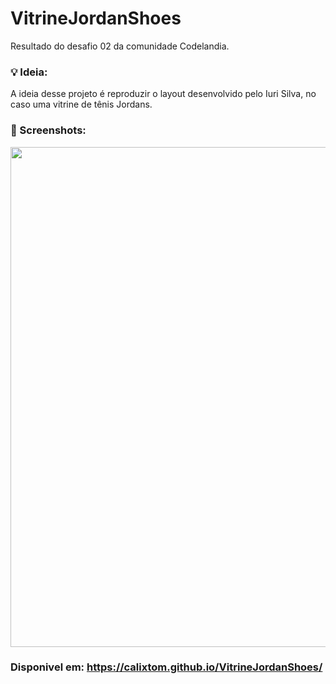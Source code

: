 # VitrineJordanShoes
Resultado do desafio 02 da comunidade Codelandia.

### 💡 Ideia:

A ideia desse projeto é reproduzir o layout desenvolvido pelo Iuri Silva, no caso uma vitrine de tênis Jordans.

### 📸 Screenshots:

<img src="https://user-images.githubusercontent.com/51165259/137757230-0b39f958-d301-4dfa-9393-4beaf2d7e61a.png" width="800"/>

### Disponivel em: https://calixtom.github.io/VitrineJordanShoes/
